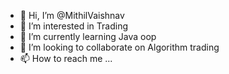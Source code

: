 - 👋 Hi, I’m @MithilVaishnav
- 👀 I’m interested in Trading
- 🌱 I’m currently learning Java oop
- 💞️ I’m looking to collaborate on Algorithm trading
- 📫 How to reach me ...

<!---
MithilVaishnav/MithilVaishnav is a ✨ special ✨ repository because its `README.md` (this file) appears on your GitHub profile.
You can click the Preview link to take a look at your changes.
--->
